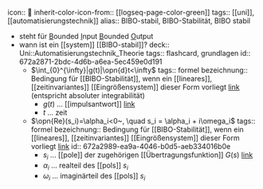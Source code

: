 icon:: 🗿
inherit-color-icon-from:: [[logseq-page-color-green]]
tags:: [[uni]], [[automatisierungstechnik]] 
alias:: BIBO-stabil, BIBO-Stabilität, BIBO stabil

- steht für <u>B</u>ounded <u>I</u>nput <u>B</u>ounded <u>O</u>utput
- wann ist ein [[system]] [[BIBO-stabil]]? 
  deck:: Uni::Automatisierungstechnik_Theorie
  tags:: flashcard, grundlagen
  id:: 672a2871-2bdc-4d6b-a6ea-5ec459e0d191
	- $\int_{0}^{\infty}|g(t)|\opn{d}t<\infty$
	  tags:: formel
	  bezeichnung:: Bedingung für [[BIBO-Stabilität]], wenn ein [[lineares]], [[zeitinvariantes]] [[Eingrößensystem]] dieser Form vorliegt [link](((6729bee5-385f-4bbf-ac7d-5f099188180c))) (entspricht absoluter integrabilität)
		- $g(t)$ ... [[impulsantwort]] [link](((672a3592-c9ec-4f08-a779-e8d980b3a932)))
		- $t$ ... zeit
	- $\opn{Re}(s_i)=\alpha_i<0~, \quad s_i = \alpha_i + i\omega_i$
	  tags:: formel
	  bezeichnung:: Bedingung für [[BIBO-Stabilität]], wenn ein [[lineares]], [[zeitinvariantes]] [[Eingrößensystem]] dieser Form vorliegt [link](((6729bee5-385f-4bbf-ac7d-5f099188180c)))
	  id:: 672a2989-ea9a-4046-b0d5-aeb334016b0e
		- $s_i$ ... [[pole]] der zugehörigen [[Übertragungsfunktion]] $G(s)$ [link](((67254498-19a4-47c4-a559-8bad13c5ebe3)))
		- $\alpha_i$ ... realteil des [[pols]] $s_i$
		- $\omega_i$ ... imaginärteil des [[pols]] $s_i$
